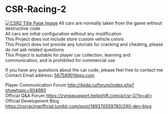 # CSR-Racing-2
<a href="logo1/" target="_blank"><img src="https://pbs.twimg.com/media/EKpWS7mWkAEgo5_?format=jpg&name=large" title="CSR2-2.9.0" alt="CSR2 Title Page Image"></a>
All cars are normally taken from the game without destructive code<br>
All cars are initial configuration without any modification <br>
This Project does not include store custom vehicle colors <br>
This Project does not provide any tutorials for cracking and cheating, please do not ask related questions<br>
This Project is suitable for player car collection, learning and communication, and is prohibited for commercial use<br>

If you have any questions about the car code, please feel free to contact me<br>
Contact Email address: 56758901@qq.com<br>

Player Communication Forum http://4pda.ru/forum/index.php?showtopic=904680<br>
Official Q&A Forum https://zyngasupport.helpshift.com/a/csr-2/?p=all><br>
Official Development Blog https://csrracingofficial.tumblr.com/post/189370559780/290-dev-blog
